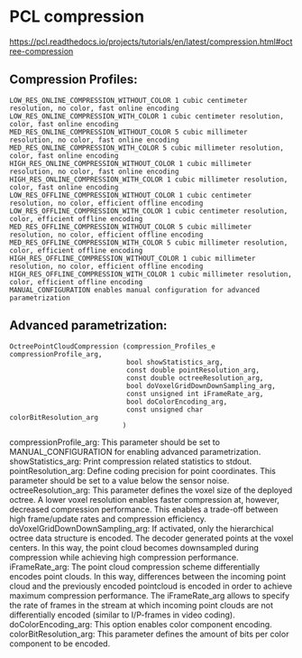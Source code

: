 # PCL compression
https://pcl.readthedocs.io/projects/tutorials/en/latest/compression.html#octree-compression
## Compression Profiles:
```
LOW_RES_ONLINE_COMPRESSION_WITHOUT_COLOR 1 cubic centimeter resolution, no color, fast online encoding
LOW_RES_ONLINE_COMPRESSION_WITH_COLOR 1 cubic centimeter resolution, color, fast online encoding
MED_RES_ONLINE_COMPRESSION_WITHOUT_COLOR 5 cubic millimeter resolution, no color, fast online encoding
MED_RES_ONLINE_COMPRESSION_WITH_COLOR 5 cubic millimeter resolution, color, fast online encoding
HIGH_RES_ONLINE_COMPRESSION_WITHOUT_COLOR 1 cubic millimeter resolution, no color, fast online encoding
HIGH_RES_ONLINE_COMPRESSION_WITH_COLOR 1 cubic millimeter resolution, color, fast online encoding
LOW_RES_OFFLINE_COMPRESSION_WITHOUT_COLOR 1 cubic centimeter resolution, no color, efficient offline encoding
LOW_RES_OFFLINE_COMPRESSION_WITH_COLOR 1 cubic centimeter resolution, color, efficient offline encoding
MED_RES_OFFLINE_COMPRESSION_WITHOUT_COLOR 5 cubic millimeter resolution, no color, efficient offline encoding
MED_RES_OFFLINE_COMPRESSION_WITH_COLOR 5 cubic millimeter resolution, color, efficient offline encoding
HIGH_RES_OFFLINE_COMPRESSION_WITHOUT_COLOR 1 cubic millimeter resolution, no color, efficient offline encoding
HIGH_RES_OFFLINE_COMPRESSION_WITH_COLOR 1 cubic millimeter resolution, color, efficient offline encoding
MANUAL_CONFIGURATION enables manual configuration for advanced parametrization
```
## Advanced parametrization:
```
OctreePointCloudCompression (compression_Profiles_e compressionProfile_arg,
                             bool showStatistics_arg,
                             const double pointResolution_arg,
                             const double octreeResolution_arg,
                             bool doVoxelGridDownDownSampling_arg,
                             const unsigned int iFrameRate_arg,
                             bool doColorEncoding_arg,
                             const unsigned char colorBitResolution_arg
                            )
```
compressionProfile_arg: This parameter should be set to MANUAL_CONFIGURATION for enabling advanced parametrization.
showStatistics_arg: Print compression related statistics to stdout.
pointResolution_arg: Define coding precision for point coordinates. This parameter should be set to a value below the sensor noise.
octreeResolution_arg: This parameter defines the voxel size of the deployed octree. A lower voxel resolution enables faster compression at, however, decreased compression performance. This enables a trade-off between high frame/update rates and compression efficiency.
doVoxelGridDownDownSampling_arg: If activated, only the hierarchical octree data structure is encoded. The decoder generated points at the voxel centers. In this way, the point cloud becomes downsampled during compression while achieving high compression performance.
iFrameRate_arg: The point cloud compression scheme differentially encodes point clouds. In this way, differences between the incoming point cloud and the previously encoded pointcloud is encoded in order to achieve maximum compression performance. The iFrameRate_arg allows to specify the rate of frames in the stream at which incoming point clouds are not differentially encoded (similar to I/P-frames in video coding).
doColorEncoding_arg: This option enables color component encoding.
colorBitResolution_arg: This parameter defines the amount of bits per color component to be encoded.

